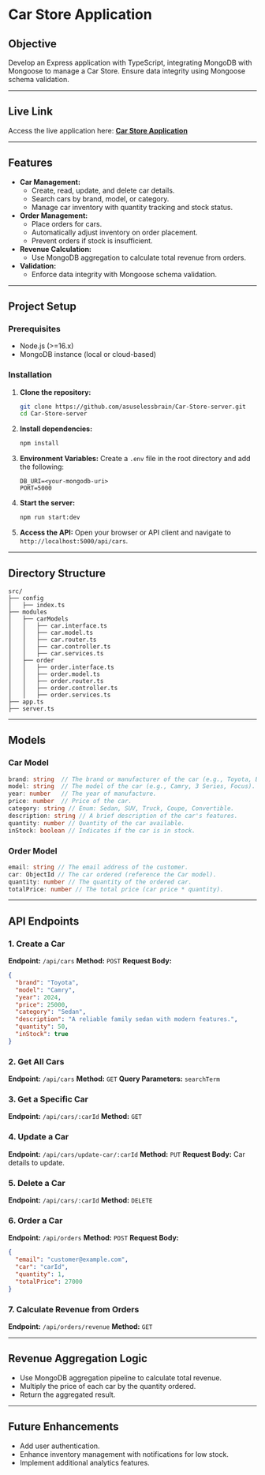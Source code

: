 # Car Store Application

## Objective
Develop an Express application with TypeScript, integrating MongoDB with Mongoose to manage a Car Store. Ensure data integrity using Mongoose schema validation.

---

## Live Link
Access the live application here: **[Car Store Application](https://assignment-2-nine-inky.vercel.app/)**

---

## Features
- **Car Management:**
  - Create, read, update, and delete car details.
  - Search cars by brand, model, or category.
  - Manage car inventory with quantity tracking and stock status.
- **Order Management:**
  - Place orders for cars.
  - Automatically adjust inventory on order placement.
  - Prevent orders if stock is insufficient.
- **Revenue Calculation:**
  - Use MongoDB aggregation to calculate total revenue from orders.
- **Validation:**
  - Enforce data integrity with Mongoose schema validation.

---

## Project Setup
### Prerequisites
- Node.js (>=16.x)
- MongoDB instance (local or cloud-based)

### Installation
1. **Clone the repository:**
    ```bash
    git clone https://github.com/asuselessbrain/Car-Store-server.git
    cd Car-Store-server
    ```
2. **Install dependencies:**
    ```bash
    npm install
    ```
3. **Environment Variables:**
    Create a `.env` file in the root directory and add the following:
    ```env
    DB_URI=<your-mongodb-uri>
    PORT=5000
    ```
4. **Start the server:**
    ```bash
    npm run start:dev
    ```
5. **Access the API:**
    Open your browser or API client and navigate to `http://localhost:5000/api/cars`.
---

## Directory Structure
```
src/
├── config
│   ├── index.ts
├── modules
│   ├── carModels
│   │   ├── car.interface.ts
│   │   ├── car.model.ts
│   │   ├── car.router.ts
│   │   ├── car.controller.ts
│   │   ├── car.services.ts
│   ├── order
│   │   ├── order.interface.ts
│   │   ├── order.model.ts
│   │   ├── order.router.ts
│   │   ├── order.controller.ts
│   │   ├── order.services.ts
├── app.ts
├── server.ts
```

---

## Models

### Car Model
```typescript
brand: string  // The brand or manufacturer of the car (e.g., Toyota, BMW, Ford).
model: string  // The model of the car (e.g., Camry, 3 Series, Focus).
year: number   // The year of manufacture.
price: number  // Price of the car.
category: string // Enum: Sedan, SUV, Truck, Coupe, Convertible.
description: string // A brief description of the car's features.
quantity: number // Quantity of the car available.
inStock: boolean // Indicates if the car is in stock.
```

### Order Model
```typescript
email: string // The email address of the customer.
car: ObjectId // The car ordered (reference the Car model).
quantity: number // The quantity of the ordered car.
totalPrice: number // The total price (car price * quantity).
```

---

## API Endpoints

### 1. Create a Car
**Endpoint:** `/api/cars`
**Method:** `POST`
**Request Body:**
```json
{
  "brand": "Toyota",
  "model": "Camry",
  "year": 2024,
  "price": 25000,
  "category": "Sedan",
  "description": "A reliable family sedan with modern features.",
  "quantity": 50,
  "inStock": true
}
```

### 2. Get All Cars
**Endpoint:** `/api/cars`
**Method:** `GET`
**Query Parameters:** `searchTerm`

### 3. Get a Specific Car
**Endpoint:** `/api/cars/:carId`
**Method:** `GET`

### 4. Update a Car
**Endpoint:** `/api/cars/update-car/:carId`
**Method:** `PUT`
**Request Body:** Car details to update.

### 5. Delete a Car
**Endpoint:** `/api/cars/:carId`
**Method:** `DELETE`

### 6. Order a Car
**Endpoint:** `/api/orders`
**Method:** `POST`
**Request Body:**
```json
{
  "email": "customer@example.com",
  "car": "carId",
  "quantity": 1,
  "totalPrice": 27000
}
```

### 7. Calculate Revenue from Orders
**Endpoint:** `/api/orders/revenue`
**Method:** `GET`

---

## Revenue Aggregation Logic
- Use MongoDB aggregation pipeline to calculate total revenue.
- Multiply the price of each car by the quantity ordered.
- Return the aggregated result.

---

## Future Enhancements
- Add user authentication.
- Enhance inventory management with notifications for low stock.
- Implement additional analytics features.
